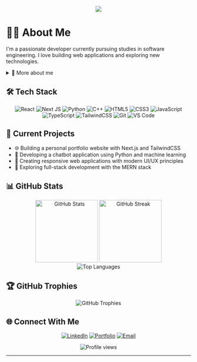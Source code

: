 <div align="center">
  <img src="https://readme-typing-svg.herokuapp.com/?lines=Hello,+I'm+Seth!;Welcome+to+my+GitHub+profile!&center=true&width=380&height=50">
</div>

# 👨‍💻 About Me
I'm a passionate developer currently pursuing studies in software engineering. I love building web applications and exploring new technologies.

<details>
<summary>🌱 More about me</summary>
<br>
  
- 🔭 I'm currently working on expanding my full-stack development skills
- 📚 I'm always learning and exploring new technologies
- 💬 Ask me about React, Next.js, or anything web development related!
- ⚡ Fun fact: I can code for hours with the right music playlist

</details>

## 🛠️ Tech Stack
<div align="center">

![React](https://img.shields.io/badge/react-%2320232a.svg?style=for-the-badge&logo=react&logoColor=%2361DAFB)
![Next JS](https://img.shields.io/badge/Next-black?style=for-the-badge&logo=next.js&logoColor=white)
![Python](https://img.shields.io/badge/python-3670A0?style=for-the-badge&logo=python&logoColor=ffdd54)
![C++](https://img.shields.io/badge/cpp-%2300599C.svg?style=for-the-badge&logo=c&logoColor=white)
![HTML5](https://img.shields.io/badge/html5-%23E34F26.svg?style=for-the-badge&logo=html5&logoColor=white)
![CSS3](https://img.shields.io/badge/css3-%231572B6.svg?style=for-the-badge&logo=css3&logoColor=white)
![JavaScript](https://img.shields.io/badge/javascript-%23323330.svg?style=for-the-badge&logo=javascript&logoColor=%23F7DF1E)
![TypeScript](https://img.shields.io/badge/typescript-%23007ACC.svg?style=for-the-badge&logo=typescript&logoColor=white)
![TailwindCSS](https://img.shields.io/badge/tailwindcss-%2338B2AC.svg?style=for-the-badge&logo=tailwind-css&logoColor=white)
![Git](https://img.shields.io/badge/git-%23F05033.svg?style=for-the-badge&logo=git&logoColor=white)
![VS Code](https://img.shields.io/badge/VS%20Code-0078d7.svg?style=for-the-badge&logo=visual-studio-code&logoColor=white)

</div>

## 🚀 Current Projects
- 🌐 Building a personal portfolio website with Next.js and TailwindCSS
- 🤖 Developing a chatbot application using Python and machine learning
- 📱 Creating responsive web applications with modern UI/UX principles
- 🧪 Exploring full-stack development with the MERN stack

## 📊 GitHub Stats
<div align="center">
  <img src="https://github-readme-stats.vercel.app/api?username=SethMcN&theme=tokyonight&hide_border=true&include_all_commits=false&count_private=true" alt="GitHub Stats" height="170" />
  <img src="https://github-readme-streak-stats.herokuapp.com/?user=SethMcN&theme=tokyonight&hide_border=true" alt="GitHub Streak" height="170" />
</div>

<div align="center">
  <img src="https://github-readme-stats.vercel.app/api/top-langs/?username=SethMcN&theme=tokyonight&hide_border=true&include_all_commits=false&count_private=true&layout=compact" alt="Top Languages" />
</div>

## 🏆 GitHub Trophies
<div align="center">
  <img src="https://github-profile-trophy.vercel.app/?username=SethMcN&theme=nord&no-frame=true&no-bg=false&margin-w=4" alt="GitHub Trophies" />
</div>

## 🌐 Connect With Me
<div align="center">
  
[![LinkedIn](https://img.shields.io/badge/LinkedIn-0077B5?style=for-the-badge&logo=linkedin&logoColor=white)](https://linkedin.com/in/YourProfileHere)
[![Portfolio](https://img.shields.io/badge/Portfolio-FF5722?style=for-the-badge&logo=todoist&logoColor=white)](https://seth-mcnaughton.com)
[![Email](https://img.shields.io/badge/Email-D14836?style=for-the-badge&logo=gmail&logoColor=white)](mailto:sdmcn43@outlook.com)

</div>

<div align="center">
  <img src="https://komarev.com/ghpvc/?username=SethMcN&label=Profile%20views&color=0e75b6&style=flat" alt="Profile views" />
</div>

---
